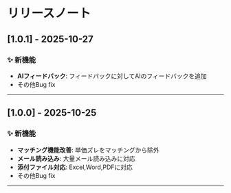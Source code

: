 # リリースノート


## [1.0.1] - 2025-10-27
### ✨ 新機能
- **AIフィードバック**: フィードバックに対してAIのフィードバックを追加
- その他Bug fix
---

## [1.0.0] - 2025-10-25
### ✨ 新機能
- **マッチング機能改善**: 単価ズレをマッチングから除外
- **メール読み込み**: 大量メール読み込みに対応
- **添付ファイル対応**: Excel,Word,PDFに対応
- その他Bug fix

---
